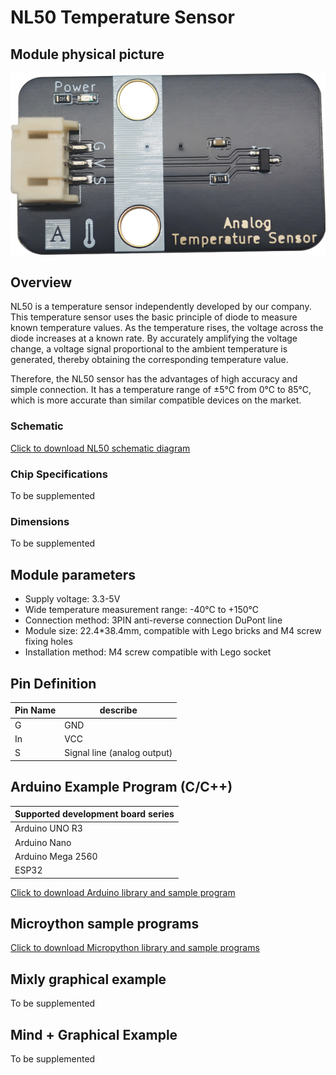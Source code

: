 # NL50 Temperature Sensor

## Module physical picture

![NL50 module physical picture](nl50.png)

## Overview

NL50 is a temperature sensor independently developed by our company. This temperature sensor uses the basic principle of diode to measure known temperature values. As the temperature rises, the voltage across the diode increases at a known rate. By accurately amplifying the voltage change, a voltage signal proportional to the ambient temperature is generated, thereby obtaining the corresponding temperature value.

Therefore, the NL50 sensor has the advantages of high accuracy and simple connection. It has a temperature range of ±5℃ from 0℃ to 85℃, which is more accurate than similar compatible devices on the market.

### Schematic

<a href="en/ph2.0_sensors/sensors/temperature_sensor_nl50/nl50.pdf" target="_blank">Click to download NL50 schematic diagram</a>

### Chip Specifications

To be supplemented

### Dimensions

To be supplemented

## Module parameters

- Supply voltage: 3.3-5V
- Wide temperature measurement range: -40℃ to +150℃
- Connection method: 3PIN anti-reverse connection DuPont line
- Module size: 22.4*38.4mm, compatible with Lego bricks and M4 screw fixing holes
- Installation method: M4 screw compatible with Lego socket

## Pin Definition

| Pin Name | describe                    |
| -------- | --------------------------- |
| G        | GND                         |
| In       | VCC                         |
| S        | Signal line (analog output) |

## Arduino Example Program (C/C++)

| Supported development board series |
| ---------------------------------- |
| Arduino UNO R3                     |
| Arduino Nano                       |
| Arduino Mega 2560                  |
| ESP32                              |

<a href="en/ph2.0_sensors/sensors/temperature_sensor_nl50/emakefun_temperature_sensor_nl50.zip" download>Click to download Arduino library and sample program</a>

## Microython sample programs

<a href="en/ph2.0_sensors/sensors/temperature_sensor_nl50/nl50_py.zip" download>Click to download Micropython library and sample programs</a>

## Mixly graphical example

To be supplemented

## Mind + Graphical Example

To be supplemented
